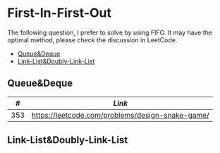 # First-In-First-Out

The following question, I prefer to solve by using FIFO. It may have the optimal method, please check the discussion in LeetCode.  

* [Queue&Deque](##Queue-Deque)
* [Link-List&Doubly-Link-List](##Link-List&Doubly-Link-List)

## Queue&Deque

| *#* | *Link* |
| ---- | --------------------------------------------------------------------- |
| 353 | https://leetcode.com/problems/design-snake-game/ |

## Link-List&Doubly-Link-List